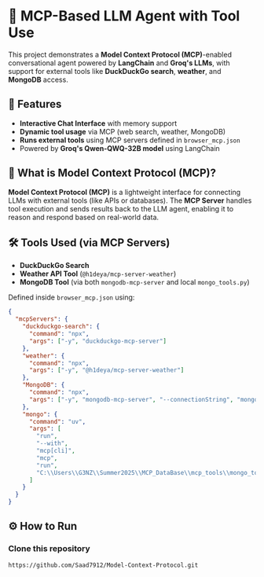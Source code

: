 # 🧠 MCP-Based LLM Agent with Tool Use

This project demonstrates a **Model Context Protocol (MCP)**-enabled conversational agent powered by **LangChain** and **Groq's LLMs**, with support for external tools like **DuckDuckGo search**, **weather**, and **MongoDB** access.

## 🚀 Features

- **Interactive Chat Interface** with memory support
- **Dynamic tool usage** via MCP (web search, weather, MongoDB)
- **Runs external tools** using MCP servers defined in `browser_mcp.json`
- Powered by **Groq's Qwen-QWQ-32B model** using LangChain


## 🧩 What is Model Context Protocol (MCP)?

**Model Context Protocol (MCP)** is a lightweight interface for connecting LLMs with external tools (like APIs or databases). The **MCP Server** handles tool execution and sends results back to the LLM agent, enabling it to reason and respond based on real-world data.

## 🛠️ Tools Used (via MCP Servers)

- **DuckDuckGo Search**
- **Weather API Tool** (`@h1deya/mcp-server-weather`)
- **MongoDB Tool** (via both `mongodb-mcp-server` and local `mongo_tools.py`)

Defined inside `browser_mcp.json` using:

```json
{
  "mcpServers": {
    "duckduckgo-search": {
      "command": "npx",
      "args": ["-y", "duckduckgo-mcp-server"]
    },
    "weather": {
      "command": "npx",
      "args": ["-y", "@h1deya/mcp-server-weather"]
    },
    "MongoDB": {
      "command": "npx",
      "args": ["-y", "mongodb-mcp-server", "--connectionString", "mongodb://localhost:27017/MCP_Sample"]
    },
    "mongo": {
      "command": "uv",
      "args": [
        "run",
        "--with",
        "mcp[cli]",
        "mcp",
        "run",
        "C:\\Users\\G3NZ\\Summer2025\\MCP_DataBase\\mcp_tools\\mongo_tools.py"
      ]
    }
  }
}
```
## ⚙️ How to Run
### Clone this repository
```
https://github.com/Saad7912/Model-Context-Protocol.git
```

